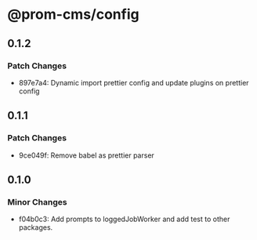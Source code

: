 # @prom-cms/config

## 0.1.2

### Patch Changes

- 897e7a4: Dynamic import prettier config and update plugins on prettier config

## 0.1.1

### Patch Changes

- 9ce049f: Remove babel as prettier parser

## 0.1.0

### Minor Changes

- f04b0c3: Add prompts to loggedJobWorker and add test to other packages.
